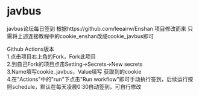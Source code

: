 # javbus
javbus论坛每日签到
根据https://github.com/leeairw/Enshan 项目修改而来
只需将上述连接教程中的cookie_enshan改成cookie_javbus即可


Github Actions版本  
1.点击项目右上角的Fork，Fork此项目  
2.到自己Fork的项目点击Setting→Secrets→New secrets  
3.Name填写cookie_javbus，Value填写 获取到的cookie  
4.在"Actions"中的"run"下点击"Run workflow"即可手动执行签到，后续运行按照schedule，默认在每天凌晨0:30自动签到，可自行修改
